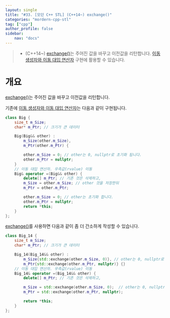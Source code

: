 ```yaml
---
layout: single
title: "#33. [모던 C++ STL] (C++14~) exchange()"
categories: "mordern-cpp-stl"
tag: ["cpp"]
author_profile: false
sidebar: 
    nav: "docs"
---
```


> * (C++14~) [exchange()](https://tango1202.github.io/mordern-cpp-stl/mordern-cpp-stl-exchange/)는 주어진 값을 바꾸고 이전값을 리턴합니다. [이동 생성자와 이동 대입 연산자](https://tango1202.github.io/mordern-cpp/mordern-cpp-rvalue-value-category-move/#%EC%9D%B4%EB%8F%99-%EC%97%B0%EC%82%B0%EC%9D%B4%EB%8F%99-%EC%83%9D%EC%84%B1-%EC%9D%B4%EB%8F%99-%EB%8C%80%EC%9E%85--%EC%9A%B0%EC%B8%A1%EA%B0%92-%EC%B0%B8%EC%A1%B0-%EC%9D%B4%EB%8F%99-%EC%83%9D%EC%84%B1%EC%9E%90-%EC%9D%B4%EB%8F%99-%EB%8C%80%EC%9E%85-%EC%97%B0%EC%82%B0%EC%9E%90) 구현에 활용할 수 있습니다.

# 개요

[exchange()](https://tango1202.github.io/mordern-cpp-stl/mordern-cpp-stl-exchange/)는 주어진 값을 바꾸고 이전값을 리턴합니다.

기존에 [이동 생성자와 이동 대입 연산자](https://tango1202.github.io/mordern-cpp/mordern-cpp-rvalue-value-category-move/#%EC%9D%B4%EB%8F%99-%EC%97%B0%EC%82%B0%EC%9D%B4%EB%8F%99-%EC%83%9D%EC%84%B1-%EC%9D%B4%EB%8F%99-%EB%8C%80%EC%9E%85--%EC%9A%B0%EC%B8%A1%EA%B0%92-%EC%B0%B8%EC%A1%B0-%EC%9D%B4%EB%8F%99-%EC%83%9D%EC%84%B1%EC%9E%90-%EC%9D%B4%EB%8F%99-%EB%8C%80%EC%9E%85-%EC%97%B0%EC%82%B0%EC%9E%90)는 다음과 같이 구현됩니다.

```cpp
class Big {
    size_t m_Size;
    char* m_Ptr; // 크기가 큰 데이터

    Big(Big&& other) : 
        m_Size(other.m_Size),
        m_Ptr(other.m_Ptr) {

        other.m_Size = 0; // other는 0, nullptr로 초기화 됩니다.
        other.m_Ptr = nullptr;
    } 
    // 이동 대입 연산자. 우측값(rvalue) 이동
    Big& operator =(Big&& other) {
        delete[] m_Ptr; // 기존 것은 삭제하고,
        m_Size = other.m_Size; // other 것을 저장한뒤
        m_Ptr = other.m_Ptr;

        other.m_Size = 0; // other는 초기화 합니다.
        other.m_Ptr = nullptr;
        return *this;
    }   
};
```

[exchange()](https://tango1202.github.io/mordern-cpp-stl/mordern-cpp-stl-exchange/)를 사용하면 다음과 같이 좀 더 간소하게 작성할 수 있습니다.

```cpp
class Big_14 {
    size_t m_Size;
    char* m_Ptr; // 크기가 큰 데이터

    Big_14(Big_14&& other) : 
        m_Size{std::exchange(other.m_Size, 0)}, // other는 0, nullptr로 초기화 됩니다.
        m_Ptr{std::exchange(other.m_Ptr, nullptr)} {} 
    // 이동 대입 연산자. 우측값(rvalue) 이동
    Big_14& operator =(Big_14&& other) {
        delete[] m_Ptr; // 기존 것은 삭제하고,

        m_Size = std::exchange(other.m_Size, 0);  // other는 0, nullptr로 초기화 됩니다.
        m_Ptr = std::exchange(other.m_Ptr, nullptr);

        return *this;
    }   
};
```

